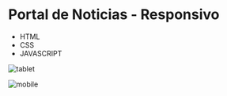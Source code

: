 # Portal  de Noticias - Responsivo

- HTML
- CSS
- JAVASCRIPT

![tablet](https://user-images.githubusercontent.com/59483858/83696393-bfee4480-a5d2-11ea-83b9-0e00adf8cb62.PNG)


![mobile](https://user-images.githubusercontent.com/59483858/83696302-7c93d600-a5d2-11ea-92a1-8fc5c84c766b.PNG)
